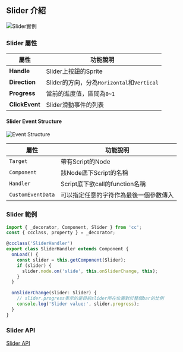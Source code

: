 
## Slider 介紹

![Slider實例](https://docs.cocos.com/creator/3.6/manual/zh/ui-system/components/editor/slider/slider-inspector.png)

### Slider 屬性

| 屬性   | 功能說明 |
| ------------------- | ------------------------------ |
|**Handle**| Slider上按鈕的Sprite |
|**Direction**| Slider的方向，分為`Horizontal`和`Vertical` |
|**Progress**| 當前的進度值，區間為`0~1` |
|**ClickEvent**| Slider滑動事件的列表 |

#### Slider Event Structure

![Event Structure](https://docs.cocos.com/creator/3.6/manual/zh/ui-system/components/editor/slider/slider-event.png)

| 屬性   | 功能說明 |
| ------------------- | ------------------------------ |
| `Target` | 帶有Script的Node |
| `Component` | 該Node底下Script的名稱 |
| `Handler` | Script底下欲call的function名稱 |
| `CustomEventData` | 可以指定任意的字符作為最後一個參數傳入 |

### Slider 範例

```ts
import { _decorator, Component, Slider } from 'cc';
const { ccclass, property } = _decorator;

@ccclass('SliderHandler')
export class SliderHandler extends Component {
  onLoad() {
    const slider = this.getComponent(Slider);
    if (slider) {
      slider.node.on('slide', this.onSliderChange, this);
    }
  }

  onSliderChange(slider: Slider) {
    // slider.progress表示的是目前slider所在位置對於整個bar的比例
    console.log('Slider value:', slider.progress);
  }
}
```

### Slider API
[Slider API](https://docs.cocos.com/creator/3.6/api/zh/class/Slider)